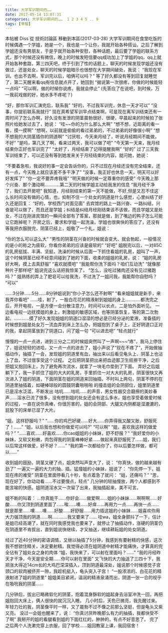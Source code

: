 ```yaml
---
title: 大学军训期间的……
date: 2017-05-14 13:07:31
categories: 大学军训期间的……  1 2 3 4 5 .. 9 
tags: [草榴]
---
```

本帖被 Diss 從 技術討論區 移動到本區(2017-03-28)
大学军训期间在食堂吃饭的时候偶遇一个学姐，她是一个，我也是一个让你，我就开始各种搭讪，之后了解到学姐还没有男朋友，于是乎就开始各种安慰，各种话题，最后要了学姐的联系方式，那个时候还没有微信，晚上的时候发短信要qq成功加上了学姐的qq，qq上就开始各种套路，第三四天吧，终于引到了性的话题上，聊天的时候发现学姐还没有做过，还是处女，聊天的时候学姐暗示也很想在大学期间破处，我说：
“我现在军训，也出不去啊，军训完以后，咱俩可以吗？”
等了好久都没有等到回复就睡觉了，第二天醒来看qq有信息就点开了，她回到
“据说第一次很疼，你做的时候能轻一点吗”
“可以啊，做的时候你说疼，我就会停止”
(先答应了在说吧，到时候，万一我前戏做的好，她水多不疼呢？)

“好，那你军训汇演完后，联系我”
“好的，不过我军训完，休息一天才可以”
“没事，你提前联系我就行”
现在真希望军训早点结束啊，可是现在离军训结束还有一周时间了怎么办啊，好久没有发泄的阴茎晨勃很好、很硬，早晨起来的时候拍了张照片给她发过去了，她说：
“哇~~你的为什么那么大啊”
“想不想，近距离的看一看，摸一摸啊”
“想啊，以前就是偷偷的看过弟弟的，不过弟弟的好像很小啊”
“想不想我的大阴茎插你的阴道啊”
“讨厌啦，今天来月经了，听说月经期间不能做，不好”
“是吗，第几天了啊，看来过两天，我可以做了吧”
“今天第一天来，我月经结束你正好也军训完了”
“太好了，月经结束了记得提醒我啊”
“好的”
过了三天我军训结束了，可以还没有等到她发来关于月经结束的内容，就问她，她说：

“不要着急啦，我说好的事一定会告诉你的，只不过现在月经还没有完全结束，还有一点，今天晚上就应该差不多干净了”
“没事，我正好也休息一天，明天可以好好发挥了”
“你一定不要弄疼我哦”
“明天做的时候一定尊重你的感受”
今天晚上那个兴奋、那个激动啊…………第二天的时候学姐主动给我发的信息
“我月经干净了，我们去开房吧”
我知道，月经刚结束的第一天不能做，不好,但是又忍不住这么长时间没有做的心情，也，抑制不住一个处女的阴道是什么感觉，心里纠结了好久还是回复：
“好的，学校西门对面见面”
去宾馆的路上一路兴奋、一路纠结，兴奋是可以做了，而且还是学姐；纠结是纠结月经刚结束该不该做，而且学姐又是处女，不过在刚进宾馆的一瞬间全部有了答案，那就是做，到了嘴边的鸭子怎么可能让它跑掉呢？
开房之后，要求和学姐一起洗澡，学姐也很爽快的答应了，还没有等我把衣服脱完，阴茎已经上，姐敬了一个礼，姐说：

“你的怎么可以这么大”
“男性的阴茎在兴奋的时候就会变大、就会勃起，一般情况的是小的称之为疲软，你看你弟弟的应该是疲软的”
“好吧”
姐脱完以后，一对85C的乳房挺拔、丰满、坚挺，洗澡的时候从后面一下抓住看姐的乳房，姐叫了一声，这个时候阴茎已经不经意间碰到了她的下面，收柔的姐姐的乳房，说：
“姐的乳房好大啊，摸上去真舒服”
“喜欢就摸吧”
“我能帮你洗下面吗？咱们互动洗”
“就像那种片子那样吧”
姐说完这么话把我惊呆了，
“怎么，没吃过猪肉还没有见过猪跑吗？”
姐熟练的弄上了肥皂可以给我洗，不过洗了一姐问我，我能帮你自慰吗？
“可以”

……3分钟……5分……8分钟姐说到“你小子怎么还不射啊”
“看来姐姐就是新手，来我弄你看吧”
……哇，射了，一股白花花的精液射到姐姐的身上…………都洗完之后，开开电视，一是方便一会分散注意力，时间可以长点，二是怕外面听见。
一边看电视一边抚摸姐的身上，刺激姐的敏感区域，也等阴茎恢复，等的第二次勃起，…………摸了好久发现姐姐的阴道口湿湿的想必是已经分泌的爱液，准备插的时候想到姐是处女万一流血弄到床上怎么办，把姐抱到了桌子上，正好阴道口正对的我，拿起阴茎放到了阴道口，问了姐一句
“可以进去吧”
“轻点就行”

慢慢的一点一点进，进到三分之二的时候姐突然叫了一声啊~~~“疼”，我马上停住了，姐说轻轻的进哈，又一点一点的进去了，姐小声说了“现在不疼了”，开始做抽插动作，抽插了一会，发现姐的阴道里有血，抽出来以后看见龟头上、阴茎上也沾上了血，不过很享受这个过程。
之后把阴茎把出来把血迹那卫生纸擦干净，之后把姐又抱回床上，为了避免再次流水，就拿了一块毛巾垫到了下面。
弄好之后姐躺下了，我一手抓住了姐的大大的乳房，手里抓住一对大大的乳房，阴茎很快又再次进入了姐的阴道，下面阴茎在姐的阴道来回抽插，不时叫上两句，阴茎不停的在阴道里抽插着，如硬棒球般的圆鼓阴囊啪啪啪 的撞击姐的会阴部位，姐里阴道里已是淫水泛滥，不断发出 咕叽……咕叽……的声音，男女性器交合磨擦的美妙春声……淫水已流了很多，没有想到姐的处女还会有这么多水，姐也享受着做爱时候的过程，一直在说你真棒，你很厉害的，姐的会阴部、大腿叉内侧都是湿漉漉的，屁股下的床单已湿了大片。

“姐，这样舒服吗？”
“……你的鸡巴好硬……好大……你弄得我又酸又胀，舒服死了！……”
“姐，以后我也想和你做爱可以吗?”
“可以啊”
“姐，喜欢我这样的做爱吗？”
“……喜欢……好喜欢……你cao姐姐的小妹妹，舒不舒服？”
“我好爱你的小妹妹，又软又粉嫩，肉包得我的阴茎棒棒好紧……做起来真舒服死了……姐，我们以后常这样做爱，好不好？……”
“我的第一次都给你了，你以后要怎样做，都可以……”

收到姐的鼓励，阴茎又硬了点，姐突然叫声变大了，说：
“你真快，做的越来越有劲了”
一遍又一遍的大力的抽、插，猛撞姐的小妹妹，姐说了：
“你先停一下，姐现在疼的难受”
阴茎在里面停看几十秒，有点着急了就问：
“姐，还痛吗？”
“恩，现在好了，你动动看……不过要慢点，轻点”
几分钟的轻抽慢放，两个人都感到不能言喻的快感。姐阴道淫水又一次留了出来，我抽插起来，美不可言。

姐不断的叫着：
…你真能干……你好会……做爱啊……姐的小妹妹……啊啊啊……好酸……你又顶到阴道里面了……唉……噢……好痒……再用力一点……再快一点……就是那里……噢……噢……好酸……好舒服……用力插这姐的小妹妹……姐喜欢你用大力强顶我的阴道……啊…………我又要来了……
哇wa，姐全身颤抖了一下，估计是姐已经高潮了，就在同时我感觉我也要来了，就停止了抽插动作，涨硬的阴茎仍在阴道里不肯拔出，直到姐说快继续，才又抽送，继续耕耘姐的处女阴道。

经过了近40分钟的密语调情，又继以抽插了5分钟，我感到有要射精的快感，这次我不想锁住精关，决定要射精。我觉得必须在姐阴道中射精才能痛快，才算真的完全佔有了姐处女之身的肉体
“姐，我快来了，可以射在里面吗？……”
“我的月经昨天才干净，今天是安全期……你可以射在里面”
  又飞快的大力抽送了三四十下，我把涨大得近14cm长的大鸡巴深深插入，顶到阴道最深处，姐说那个时候感觉子宫颈口的软肉被挤开一隙，我趁机挺入，龟头突入子宫！
“一股浓浓的、白花花的精液射进了姐的阴道里”
姐姐美目紧闭，温润的精液泉涌而出，阴道一张一合的视乎在吸吮我的阴茎……

几分钟后，拔出已略微软化的阴茎，抱着混身酥软的姐起身去浴室冲洗一回，再把姐抱回大床上，俩人很快的就沉沉入睡。
几小时后，天色已微亮，我先醒过来。年轻力壮的我，阴茎像平时一样，又了晨勃不过不像之前那么坚挺，但是龟头又紫又亮。
没过一会姐也醒来了，说：
“你真讨厌昨晚那么有力的抽插，我都快受不了啊”
我掰开的姐的看腿看到姐的下面红红的，肿肿的，有点不好意思了。
完了之后两个人洗漱完穿上衣服，回了学校……姐回教室上课，我回宿舍！